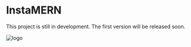 # InstaMERN

This project is still in development. The first version will be released soon.

![logo](https://github.com/hsyntes/instamern/blob/main/frontend/public/logo.png)
